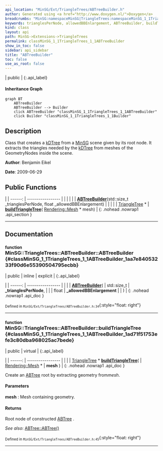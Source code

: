```yaml
---
api_location: "MinSG/Ext/TriangleTrees/ABTreeBuilder.h"
author: Generated using <a href="http://www.doxygen.nl/">Doxygen</a>
breadcrumbs: "MinSG:namespaceMinSG|TriangleTrees:namespaceMinSG_1_1TriangleTrees"
keywords: trianglesPerNode, allowedBBEnlargement, ABTreeBuilder, buildTriangleTree
kind: class
layout: api
path: MinSG->Extensions->TriangleTrees
permalink: classMinSG_1_1TriangleTrees_1_1ABTreeBuilder
show_in_toc: false
sidebar: api_sidebar
title: "ABTreeBuilder"
toc: false
use_as_root: false
---
```


| public |
{:.api_label}

#### Inheritance Graph

```mermaid
graph BT
	ABTreeBuilder
	ABTreeBuilder --> Builder
	click ABTreeBuilder "classMinSG_1_1TriangleTrees_1_1ABTreeBuilder"
	click Builder "classMinSG_1_1TriangleTrees_1_1Builder"
```

## Description



Class that creates a [kDTree](classMinSG_1_1TriangleTrees_1_1kDTree) from a [MinSG](namespaceMinSG) scene given by its root node. It extracts the triangles needed by the [kDTree](classMinSG_1_1TriangleTrees_1_1kDTree) from meshes of the GeometryNodes inside the scene.



**Author**: Benjamin Eikel



**Date**: 2009-06-29





## Public Functions

|
| ------: | ----------------- |
|  | |
|  | **[ABTreeBuilder](#classMinSG_1_1TriangleTrees_1_1ABTreeBuilder_1aa7e84053233f90d6e55390504795ecbb)**(std::size_t _trianglesPerNode, float _allowedBBEnlargement) |
|  | |
| [TriangleTree](classMinSG_1_1TriangleTrees_1_1TriangleTree) * | **[buildTriangleTree](#classMinSG_1_1TriangleTrees_1_1ABTreeBuilder_1ad71f51753efe3c80dba968025ac7bede)**( [Rendering::Mesh](classRendering_1_1Mesh) * mesh) |
{: .nohead .nowrap1 .api_section }


-------------------------------------------------------------------

## Documentation

### <small>function</small><br/> MinSG::TriangleTrees::ABTreeBuilder::ABTreeBuilder {#classMinSG_1_1TriangleTrees_1_1ABTreeBuilder_1aa7e84053233f90d6e55390504795ecbb}

| public | inline | explicit |
{:.api_label}

|
| ------: | ----------------- |
|  |
|  **[ABTreeBuilder](#classMinSG_1_1TriangleTrees_1_1ABTreeBuilder_1aa7e84053233f90d6e55390504795ecbb)**( | std::size_t | **_trianglesPerNode**, |
| | float | **_allowedBBEnlargement** |
|   ) |
{: .nohead .nowrap1 .api_doc }





<sub>Defined in `MinSG/Ext/TriangleTrees/ABTreeBuilder.h:34`</sub>{:style="float: right"}

-------------------------------------------------------------------

### <small>function</small><br/> MinSG::TriangleTrees::ABTreeBuilder::buildTriangleTree {#classMinSG_1_1TriangleTrees_1_1ABTreeBuilder_1ad71f51753efe3c80dba968025ac7bede}

| public | virtual |
{:.api_label}

|
| ------: | ----------------- |
|  |
| [TriangleTree](classMinSG_1_1TriangleTrees_1_1TriangleTree) * **[buildTriangleTree](#classMinSG_1_1TriangleTrees_1_1ABTreeBuilder_1ad71f51753efe3c80dba968025ac7bede)**( |  [Rendering::Mesh](classRendering_1_1Mesh) * | **mesh** ) |
{: .nohead .nowrap1 .api_doc }



Create an [ABTree](classMinSG_1_1TriangleTrees_1_1ABTree) root by extracting geometry from*mesh*.


#### Parameters
**mesh**
:  Mesh containing geometry.




#### Returns
Root node of constructed [ABTree](classMinSG_1_1TriangleTrees_1_1ABTree) .



*See also*:  [ABTree::ABTree()](classMinSG_1_1TriangleTrees_1_1ABTree#classMinSG_1_1TriangleTrees_1_1ABTree_1abc3964ee5bd2bcdac1e69d75ac7efa88) 





<sub>Defined in `MinSG/Ext/TriangleTrees/ABTreeBuilder.h:45`</sub>{:style="float: right"}

-------------------------------------------------------------------

